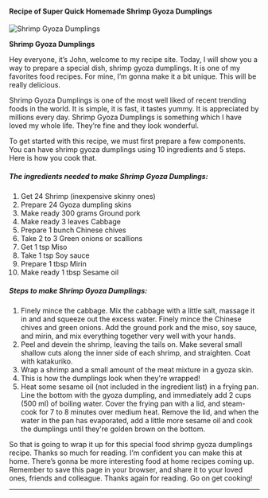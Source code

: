             

#### Recipe of Super Quick Homemade Shrimp Gyoza Dumplings

![Shrimp Gyoza Dumplings](https://img-global.cpcdn.com/recipes/6184151301488640/751x532cq70/shrimp-gyoza-dumplings-recipe-main-photo.jpg)

**Shrimp Gyoza Dumplings**

Hey everyone, it’s John, welcome to my recipe site. Today, I will show you a way to prepare a special dish, shrimp gyoza dumplings. It is one of my favorites food recipes. For mine, I’m gonna make it a bit unique. This will be really delicious.

Shrimp Gyoza Dumplings is one of the most well liked of recent trending foods in the world. It is simple, it is fast, it tastes yummy. It is appreciated by millions every day. Shrimp Gyoza Dumplings is something which I have loved my whole life. They’re fine and they look wonderful.

To get started with this recipe, we must first prepare a few components. You can have shrimp gyoza dumplings using 10 ingredients and 5 steps. Here is how you cook that.

##### The ingredients needed to make Shrimp Gyoza Dumplings:

1.  Get 24 Shrimp (inexpensive skinny ones)
2.  Prepare 24 Gyoza dumpling skins
3.  Make ready 300 grams Ground pork
4.  Make ready 3 leaves Cabbage
5.  Prepare 1 bunch Chinese chives
6.  Take 2 to 3 Green onions or scallions
7.  Get 1 tsp Miso
8.  Take 1 tsp Soy sauce
9.  Prepare 1 tbsp Mirin
10.  Make ready 1 tbsp Sesame oil

##### Steps to make Shrimp Gyoza Dumplings:

1.  Finely mince the cabbage. Mix the cabbage with a little salt, massage it in and and squeeze out the excess water. Finely mince the Chinese chives and green onions. Add the ground pork and the miso, soy sauce, and mirin, and mix everything together very well with your hands.
2.  Peel and devein the shrimp, leaving the tails on. Make several small shallow cuts along the inner side of each shrimp, and straighten. Coat with katakuriko.
3.  Wrap a shrimp and a small amount of the meat mixture in a gyoza skin.
4.  This is how the dumplings look when they're wrapped!
5.  Heat some sesame oil (not included in the ingredient list) in a frying pan. Line the bottom with the gyoza dumpling, and immediately add 2 cups (500 ml) of boiling water. Cover the frying pan with a lid, and steam-cook for 7 to 8 minutes over medium heat. Remove the lid, and when the water in the pan has evaporated, add a little more sesame oil and cook the dumplings until they're golden brown on the bottom.

So that is going to wrap it up for this special food shrimp gyoza dumplings recipe. Thanks so much for reading. I’m confident you can make this at home. There’s gonna be more interesting food at home recipes coming up. Remember to save this page in your browser, and share it to your loved ones, friends and colleague. Thanks again for reading. Go on get cooking!

* * *